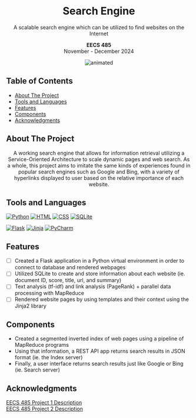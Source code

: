 <a id="readme-top"></a>

<!-- PROJECT LOGO -->
<br />
<div align="center">
<h1 align="center">Search Engine</h3>
  <p align="center">
    A scalable search engine which can be utilized to find websites on the Internet
  </p>
  <p align="center">
    <strong>EECS 485</strong> <br> November - December 2024
  </p>
</div>

<p align="center">
  <img src="https://github.com/user-attachments/assets/0dcd3e38-4263-4932-abde-aacc66399186" alt="animated" />
</p>


## Table of Contents

   * [About The Project](#about-the-project)
   * [Tools and Languages](#tools-and-languages)
   * [Features](#features)
   * [Components](#components)
   * [Acknowledgments](#acknowledgments)


<!-- ABOUT THE PROJECT -->
## About The Project

<p align="center">
  A working search engine that allows for information retrieval utilizing a Service-Oriented Architecture to scale dynamic pages and web search. As a whole, this project aims to imitate the same kinds of experiences found in popular search engines such as Google and Bing, with a variety of hyperlinks displayed to user based on the relative importance of each website.
</p>

## Tools and Languages
<!-- [![C++][cplusplus]][cplusplus-url] -->

[![Python][python]][python_url]
[![HTML][html]][html_url]
[![CSS][css]][css_url]
[![SQLite][sqlite]][sqlite_url]

[![Flask][flask]][flask_url]
[![Jinja][jinja]][jinja_url]
[![PyCharm][pycharm]][pycharm_url]


<!-- FEATURES -->
## Features

- [ ] Created a Flask application in a Python virtual environment in order to connect to database and rendered webpages
- [ ] Utilized SQLite to create and store information about each website (ie. document ID, score, title, url, and summary)
- [ ] Text analysis (tf-idf) and link analysis (PageRank) + parallel data processing with MapReduce
- [ ] Rendered website pages by using templates and their context using the Jinja2 library

## Components

- Created a segmented inverted index of web pages using a pipeline of MapReduce programs
- Using that information, a REST API app returns search results in JSON format (ie. the Index server)
- Finally, a user interface returns search results just like Google or Bing (ie. Search server)


## Acknowledgments

[EECS 485 Project 1 Description](https://eecs485staff.github.io/p1-insta485-static/) <br>
[EECS 485 Project 2 Description](https://eecs485staff.github.io/p2-insta485-serverside/)

<!-- MARKDOWN LINKS & IMAGES -->

[flask]: https://img.shields.io/badge/flask-%23000.svg?style=for-the-badge&logo=flask&logoColor=white
[flask_url]: https://flask.palletsprojects.com/en/3.0.x/

[aws]: https://img.shields.io/badge/AWS-%23FF9900.svg?style=for-the-badge&logo=amazon-aws&logoColor=white
[aws_url]: https://aws.amazon.com/

[pycharm]: https://img.shields.io/badge/pycharm-143?style=for-the-badge&logo=pycharm&logoColor=black&color=black&labelColor=green
[pycharm_url]: https://www.jetbrains.com/pycharm/

[python]: https://img.shields.io/badge/python-3670A0?style=for-the-badge&logo=python&logoColor=ffdd54
[python_url]: https://www.python.org/

[jinja]: https://img.shields.io/badge/jinja-white.svg?style=for-the-badge&logo=jinja&logoColor=black
[jinja_url]: https://jinja.palletsprojects.com/en/3.1.x/

[github]: https://img.shields.io/badge/github-%23121011.svg?style=for-the-badge&logo=github&logoColor=white
[github_url]: https://github.com/

[sqlite]: https://img.shields.io/badge/sqlite-%2307405e.svg?style=for-the-badge&logo=sqlite&logoColor=white
[sqlite_url]: https://www.sqlite.org/

[html]: https://img.shields.io/badge/html5-%23E34F26.svg?style=for-the-badge&logo=html5&logoColor=white
[html_url]: https://www.w3.org/TR/2011/WD-html5-20110405/

[css]: https://img.shields.io/badge/css3-%231572B6.svg?style=for-the-badge&logo=css3&logoColor=white
[css_url]: https://developer.mozilla.org/en-US/docs/Web/CSS
